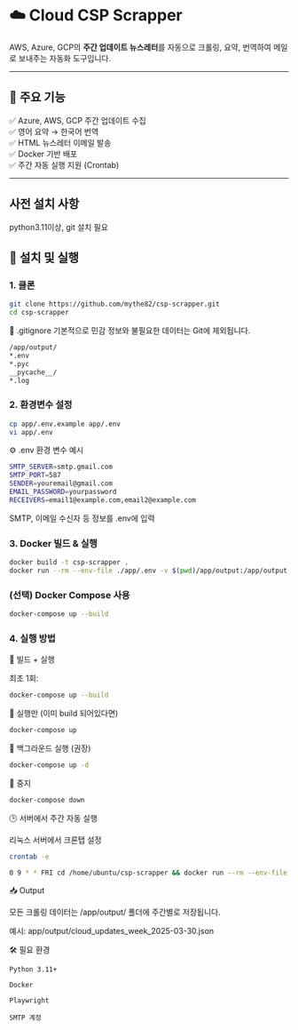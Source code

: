 # ☁️ Cloud CSP Scrapper

AWS, Azure, GCP의 **주간 업데이트 뉴스레터**를 자동으로 크롤링, 요약, 번역하여 메일로 보내주는 자동화 도구입니다.

---

## 📄 주요 기능

✅ Azure, AWS, GCP 주간 업데이트 수집  
✅ 영어 요약 → 한국어 번역  
✅ HTML 뉴스레터 이메일 발송  
✅ Docker 기반 배포  
✅ 주간 자동 실행 지원 (Crontab)

---
## 사전 설치 사항
python3.11이상, git 설치 필요

## 🚀 설치 및 실행
### 1. 클론
```bash
git clone https://github.com/mythe82/csp-scrapper.git
cd csp-scrapper
```

📄 .gitignore
기본적으로 민감 정보와 불필요한 데이터는 Git에 제외됩니다.
```bash
/app/output/
*.env
*.pyc
__pycache__/
*.log
```

### 2. 환경변수 설정
```bash
cp app/.env.example app/.env
vi app/.env
```

⚙️ .env 환경 변수 예시
```bash
SMTP_SERVER=smtp.gmail.com
SMTP_PORT=587
SENDER=youremail@gmail.com
EMAIL_PASSWORD=yourpassword
RECEIVERS=email1@example.com,email2@example.com
```

SMTP, 이메일 수신자 등 정보를 .env에 입력

### 3. Docker 빌드 & 실행
```bash
docker build -t csp-scrapper .
docker run --rm --env-file ./app/.env -v $(pwd)/app/output:/app/output csp-scrapper
```
### (선택) Docker Compose 사용
```bash
docker-compose up --build
```

### 4. 실행 방법
📌 빌드 + 실행

최초 1회:
```bash
docker-compose up --build
```
📌 실행만 (이미 build 되어있다면)
```bash
docker-compose up
```
📌 백그라운드 실행 (권장)
```bash
docker-compose up -d
```
📌 중지
```bash
docker-compose down
```

🕒 서버에서 주간 자동 실행

리눅스 서버에서 크론탭 설정
```bash
crontab -e

0 9 * * FRI cd /home/ubuntu/csp-scrapper && docker run --rm --env-file ./app/.env -v $(pwd)/app/output:/app/output csp-scrapper
```

📥 Output

모든 크롤링 데이터는 /app/output/ 폴더에 주간별로 저장됩니다.

예시: app/output/cloud_updates_week_2025-03-30.json

🛠️ 필요 환경

    Python 3.11+

    Docker

    Playwright

    SMTP 계정
